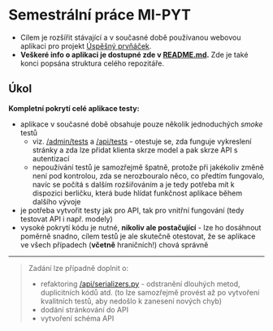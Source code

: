 # Semestrální práce MI-PYT
* Cílem je rozšířit stávající a v současné době používanou webovou aplikaci pro projekt [Úspěšný prvňáček](https://uspesnyprvnacek.cz/).
* **Veškeré info o aplikaci je dostupné zde v [README.md](README.md).** Zde je také konci popsána struktura celého repozitáře.

## Úkol
**Kompletní pokrytí celé aplikace testy:**
* aplikace v současné době obsahuje pouze několik jednoduchých *smoke* testů
    * viz. [/admin/tests](/admin/tests) a [/api/tests](/api/tests) - otestuje se, zda funguje vykreslení stránky a zda lze přidat klienta skrze model a pak skrze API s autentizací
    * nepoužívání testů je samozřejmě špatně, protože při jakékoliv změně není pod kontrolou, zda se nerozbouralo něco, co předtím fungovalo, 
    navíc se počítá s dalším rozšiřováním a je tedy potřeba mít k dispozici berličku, která bude hlídat funkčnost aplikace během dalšího vývoje
* je potřeba vytvořit testy jak pro API, tak pro vnitřní fungování (tedy testovat API i např. modely)
* vysoké pokrytí kódu je nutné, **nikoliv ale postačující** - lze ho dosáhnout poměrně snadno, cílem testů je ale skutečně otestovat, že se aplikace ve všech případech (**včetně** hraničních!) chová správně

---

> Zadání lze případně doplnit o:
> * refaktoring [/api/serializers.py](/api/serializers.py) - odstranění dlouhých metod, duplicitních kódů atd. (to lze samozřejmě provést až po vytvoření kvalitních testů, aby nedošlo k zanesení nových chyb)
> * dodání stránkování do API
> * vytvoření schéma API
